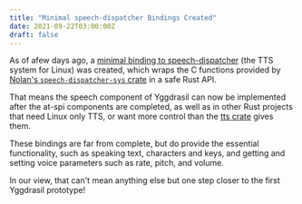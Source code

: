 ```yaml
---
title: "Minimal speech-dispatcher Bindings Created"
date: 2021-09-22T03:00:00Z
draft: false
---
```



As of afew days ago, a [minimal binding to speech-dispatcher][spd-rs] (the TTS system for Linux) was created, which
wraps the C functions provided by [Nolan's `speech-dispatcher-sys` crate][spd-sys] in a safe Rust API.
<!--more-->
That means the
speech component of Yggdrasil can now be implemented after the at-spi components are completed, as well as in other Rust
projects that need Linux only TTS, or want more control than the [tts crate][tts-rs] gives them.

These bindings are far from complete, but do provide the essential functionality, such as speaking text, characters and
keys, and getting and setting voice parameters such as rate, pitch, and volume.

In our view, that can't mean anything else but one step closer to the first Yggdrasil prototype!

[spd-rs]: https://github.com/yggdrasil-sr/tts_subsystem
[spd-sys]: https://github.com/ndarilek/speech-dispatcher-sys
    [tts-rs]: https://github.com/ndarilek/tts-rs
